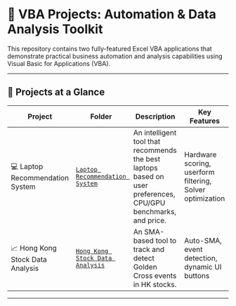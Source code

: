 # 🧠 VBA Projects: Automation & Data Analysis Toolkit

This repository contains two fully-featured Excel VBA applications that demonstrate practical business automation and analysis capabilities using Visual Basic for Applications (VBA).

---

## 📁 Projects at a Glance

| Project | Folder | Description | Key Features |
|--------|--------|-------------|--------------|
| 💻 Laptop Recommendation System | [`Laptop Recommendation System`](./Laptop%20Recommendation%20System) | An intelligent tool that recommends the best laptops based on user preferences, CPU/GPU benchmarks, and price. | Hardware scoring, userform filtering, Solver optimization |
| 📈 Hong Kong Stock Data Analysis | [`Hong Kong Stock Data Analysis`](./Hong%20Kong%20Stock%20Data%20Analysis) | An SMA-based tool to track and detect Golden Cross events in HK stocks. | Auto-SMA, event detection, dynamic UI buttons |

---
